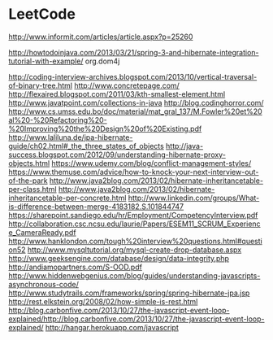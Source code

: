 LeetCode
========
http://www.informit.com/articles/article.aspx?p=25260

http://howtodoinjava.com/2013/03/21/spring-3-and-hibernate-integration-tutorial-with-example/
org.dom4j

http://coding-interview-archives.blogspot.com/2013/10/vertical-traversal-of-binary-tree.html
http://www.concretepage.com/
http://flexaired.blogspot.com/2011/03/kth-smallest-element.html
http://www.javatpoint.com/collections-in-java
http://blog.codinghorror.com/
http://www.cs.umss.edu.bo/doc/material/mat_gral_137/M.Fowler%20et%20al%20-%20Refactoring%20-%20Improving%20the%20Design%20of%20Existing.pdf
http://www.laliluna.de/jpa-hibernate-guide/ch02.html#_the_three_states_of_objects
http://java-success.blogspot.com/2012/09/understanding-hibernate-proxy-objects.html
https://www.udemy.com/blog/conflict-management-styles/
https://www.themuse.com/advice/how-to-knock-your-next-interview-out-of-the-park
http://www.java2blog.com/2013/02/hibernate-inheritancetable-per-class.html
http://www.java2blog.com/2013/02/hibernate-inheritancetable-per-concrete.html
http://www.linkedin.com/groups/What-is-difference-between-merge-4183182.S.101844747
https://sharepoint.sandiego.edu/hr/Employment/CompetencyInterview.pdf
http://collaboration.csc.ncsu.edu/laurie/Papers/ESEM11_SCRUM_Experience_CameraReady.pdf
http://www.hanklondon.com/tough%20interview%20questions.html#question52
http://www.mysqltutorial.org/mysql-create-drop-database.aspx
http://www.geeksengine.com/database/design/data-integrity.php
http://andiamopartners.com/S-OOD.pdf
http://www.hiddenwebgenius.com/blog/guides/understanding-javascripts-asynchronous-code/
http://www.studytrails.com/frameworks/spring/spring-hibernate-jpa.jsp
http://rest.elkstein.org/2008/02/how-simple-is-rest.html
http://blog.carbonfive.com/2013/10/27/the-javascript-event-loop-explained/http://blog.carbonfive.com/2013/10/27/the-javascript-event-loop-explained/
http://hangar.herokuapp.com/javascript

